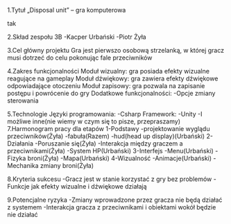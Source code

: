 1.Tytuł
„Disposal unit” – gra komputerowa 

tak

2.Skład zespołu
3B
-Kacper Urbański
-Piotr Żyła

3.Cel główny projektu
Gra jest pierwszo osobową strzelanką, w której gracz musi dotrzeć do celu pokonując fale przeciwników

4.Zakres funkcjonalności
Moduł wizualny: gra posiada efekty wizualne reagujące na gameplay
Moduł dźwiękowy: gra zawiera efekty dźwiękowe odpowiadające otoczeniu
Moduł zapisowy: gra pozwala na zapisanie postępu i powrócenie do gry
Dodatkowe funkcjonalności:
-Opcje zmiany sterowania

5.Technologie
Języki programowania:
-Csharp
Framework:
-Unity
-I możliwe inne(nie wiemy w czym się to pisze, przepraszamy)
7.Harmonogram pracy dla etapów
1-Podstawy
-projektowanie wyglądu przeciwników(Żyła)
-fabuła(Razem)
-hud(head up display)(Urbański)
2-Działania
-Poruszanie się(Żyła)
-Interakcja między graczem a przeciwnikami(Żyła)
-System HP(Urbański)
3-Interfejs
-Menu(Urbański)
-Fizyka broni(Żyła)
-Mapa(Urbański)
4-Wizualność
-Animacje(Urbański)
-Mechanika zmiany broni(Żyła)

8.Kryteria sukcesu
-Gracz jest w stanie korzystać z gry bez problemów
-Funkcje jak efekty wizualne i dźwiękowe działają

9.Potencjalne ryzyka
-Zmiany wprowadzone przez gracza nie będą działać z systemem
-Interakcja gracza z przeciwnikami i obiektami wokół będzie nie działać
